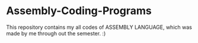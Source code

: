 # Assembly-Coding-Programs

This repository contains my all codes of ASSEMBLY LANGUAGE, which was made by me through out the semester. :)
